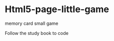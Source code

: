 Html5-page-little-game
======================

memory card small game


Follow the study book to code
